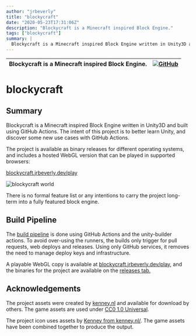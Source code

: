```yaml
---
author: "jrbeverly"
title: "blockycraft"
date: "2020-05-23T17:31:06Z"
description: "Blockycraft is a Minecraft inspired Block Engine."
tags: ["blockycraft"]
summary: |
  Blockycraft is a Minecraft inspired Block Engine written in Unity3D and built using GitHub Actions. The intent of this project is to better learn Unity, and discover some new use cases with GitHub Actions. The project is available as binary releases for different operating systems, and includes a hosted WebGL version that can be played in supported browsers: [blockycraft.jrbeverly.dev/play](https://blockycraft.jrbeverly.dev/play) ![blockycraft world](./docs/screenshots/world.png "Blockycraft") There is no formal feature list or any intentions to carry the project long-term into a fully featured block engine.
---
```


| Blockycraft is a Minecraft inspired Block Engine. | [![GitHub](https://img.shields.io/badge/GitHub-%23121011.svg?logo=github&logoColor=white)](https://github.com/blockycraft/blockycraft) |
| :-------- | -------: |


# blockycraft

## Summary

Blockycraft is a Minecraft inspired Block Engine written in Unity3D and built using GitHub Actions. The intent of this project is to better learn Unity, and discover some new use cases with GitHub Actions.

The project is available as binary releases for different operating systems, and includes a hosted WebGL version that can be played in supported browsers:

[blockycraft.jrbeverly.dev/play](https://blockycraft.jrbeverly.dev/play)

![blockycraft world](./docs/screenshots/world.png "Blockycraft")

There is no formal feature list or any intentions to carry the project long-term into a fully featured block engine.

## Build Pipeline

The [build pipeline](./docs/deployment/) is done using GitHub Actions and the unity-builder actions. To avoid over-using the runners, the builds only trigger for pull requests, web deploys and releases. Using only GitHub services, it removes the need to manage deploy keys and infrastructure.

A playable WebGL copy is available at [blockycraft.jrbeverly.dev/play](https://blockycraft.jrbeverly.dev/play), and the binaries for the project are available on the [releases tab.](https://github.com/blockycraft/blockycraft/releases)

## Acknowledgements

The project assets were created by [kenney.nl](http://kenney.nl/assets/voxel-pack) and available for download by others. The game assets are used under [CC0 1.0 Universal](https://creativecommons.org/publicdomain/zero/1.0/).

The project icon uses assets by [Kenney from kenney.nl/](http://kenney.nl/assets/voxel-pack). The game assets have been combined together to produce the output.
